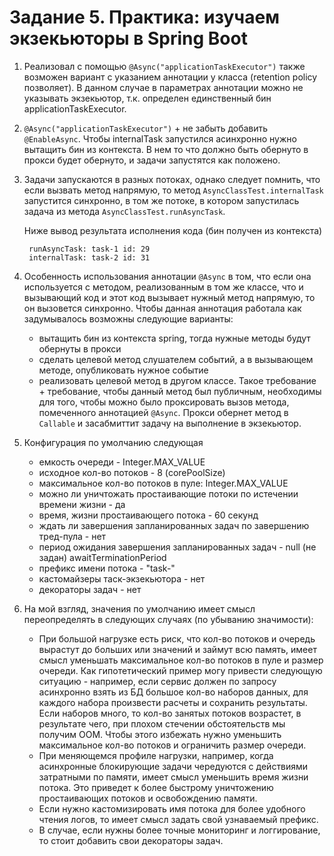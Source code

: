# Задание 5. Практика: изучаем экзекьюторы в Spring Boot #
1. Реализовал с помощью `@Async("applicationTaskExecutor")` также возможен вариант с указанием
   аннотации у класса (retention policy позволяет). В данном случае в параметрах аннотации можно
   не указывать экзекьютор, т.к. определен единственный бин applicationTaskExecutor.
2. `@Async("applicationTaskExecutor")` + не забыть добавить `@EnableAsync`. Чтобы internalTask
   запустился асинхронно нужно вытащить бин из контекста. В нем то что должно быть обернуто в прокси
   будет обернуто, и задачи запустятся как положено.
3. Задачи запускаются в разных потоках, однако следует помнить, что если вызвать метод напрямую, то 
   метод `AsyncClassTest.internalTask` запустится синхронно, в том же потоке, в котором запустилась 
   задача из метода `AsyncClassTest.runAsyncTask`.
   
   Ниже вывод результата исполнения кода (бин получен из контекста)
   ```text
    runAsyncTask: task-1 id: 29
    internalTask: task-2 id: 31
   ```
4. Особенность использования аннотации `@Async` в том, что если она используется с методом,
   реализованным в том же классе, что и вызывающий код и этот код вызывает нужный метод напрямую, 
   то он вызовется синхронно.
   Чтобы данная аннотация работала как задумывалось возможны следующие варианты:
   - вытащить бин из контекста spring, тогда нужные методы будут обернуты в прокси
   - сделать целевой метод слушателем событий, а в вызывающем методе, опубликовать нужное событие
   - реализовать целевой метод в другом классе. Такое требование + требование, чтобы данный метод был публичным,
   необходимы для того, чтобы можно было проксировать вызов метода, помеченного аннотацией `@Async`.
   Прокси обернет метод в `Callable` и засабмиттит задачу на выполнение в экзекьютор.
5. Конфигурация по умолчанию следующая
   * емкость очереди - Integer.MAX_VALUE
   * исходное кол-во потоков - 8 (corePoolSize)
   * максимальное кол-во потоков в пуле: Integer.MAX_VALUE
   * можно ли уничтожать простаивающие потоки по истечении времени жизни - да
   * время, жизни простаивающего потока - 60 секунд
   * ждать ли завершения запланированных задач по завершению тред-пула - нет
   * период ожидания завершения запланированных задач - null (не задан) awaitTerminationPeriod
   * префикс имени потока - "task-"
   * кастомайзеры таск-экзекьютора - нет
   * декораторы задач - нет
6. На мой взгляд, значения по умолчанию имеет смысл переопределять в следующих случаях (по убыванию значимости):
   * При большой нагрузке есть риск, что кол-во потоков и очередь вырастут до больших или значений и 
     займут всю память, имеет смысл уменьшать максимальное кол-во потоков в пуле и размер очереди.
     Как гипотетический пример могу привести следующую ситуацию - например, если сервис должен по запросу
     асинхронно взять из БД большое кол-во наборов данных, для каждого набора произвести расчеты и сохранить
     результаты. Если наборов много, то кол-во занятых потоков возрастет, в результате чего, при плохом 
     стечении обстоятельств мы получим OOM. Чтобы этого избежать нужно уменьшить максимальное кол-во потоков
     и ограничить размер очереди.
   * При меняющемся профиле нагрузки, например, когда асинхронные блокирующие задачи чередуются с действиями
     затратными по памяти, имеет смысл уменьшить время жизни потока. Это приведет к более быстрому уничтожению
     простаивающих потоков и освобождению памяти.
   * Если нужно кастомизировать имя потока для более удобного чтения логов, то имеет смысл задать свой 
     узнаваемый префикс.
   * В случае, если нужны более точные мониторинг и логгирование, то стоит добавить свои декораторы задач.
